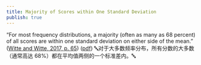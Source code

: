 ```yaml
---
title: Majority of Scores within One Standard Deviation
publish: true
---
```


“For most frequency distributions, a majority (often as many as 68 percent) of all scores are within one standard deviation on either side of the mean.” ([⁨Witte⁩ and ⁨Witte⁩, 2017, p. 65](zotero://select/library/items/ZCQCSGM8)) ([pdf](zotero://open-pdf/library/items/YYSEUUXR?page=83&annotation=ABP4KRPH)) 🔤对于大多数频率分布，所有分数的大多数（通常高达 68%）都在平均值两侧的一个标准差内。🔤



